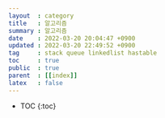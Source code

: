 ```yaml
---
layout  : category 
title   : 알고리즘 
summary : 알고리즘 
date    : 2022-03-20 20:04:47 +0900
updated : 2022-03-20 22:49:52 +0900
tag     : stack queue linkedlist hastable 
toc     : true
public  : true
parent  : [[index]] 
latex   : false
---
```

* TOC
{:toc}

